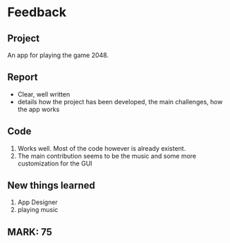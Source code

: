 # Feedback

## Project

An app for playing the game 2048. 

## Report

- Clear, well written
- details how the project has been developed, the main challenges, how the app works

## Code

1. Works well. Most of the code however is already existent. 
2. The main contribution seems to be the music and some more customization for the GUI


## New things learned

1. App Designer
2. playing music



## MARK: 75